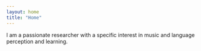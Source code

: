 ```yaml
---
layout: home
title: "Home"
---
```


I am a passionate researcher with a specific interest in music and language perception and learning.
